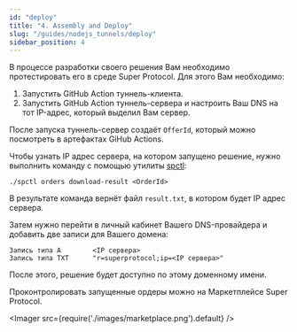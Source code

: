 ```yaml
---
id: "deploy"
title: "4. Assembly and Deploy"
slug: "/guides/nodejs_tunnels/deploy"
sidebar_position: 4
---
```


В процессе разработки своего решения Вам необходимо протестировать его в среде Super Protocol.
Для этого Вам необходимо:

1. Запустить GitHub Action туннель-клиента.
2. Запустить GitHub Action туннель-сервера и настроить Ваш DNS на тот IP-адрес, который выделил Вам сервер. 

После запуска туннель-сервер создаёт `OfferId`, который можно посмотреть в артефактах GiHub Actions.

Чтобы узнать IP адрес сервера, на котором запущено решение, нужно выполнить команду с помощью утилиты [spctl](https://docs.superprotocol.com/testnet/cli/):

```shell
./spctl orders download-result <OrderId>
```

В результате команда вернёт файл `result.txt`, в котором будет IP адрес сервера.

Затем нужно перейти в личный кабинет Вашего DNS-провайдера и добавить две записи для Вашего домена:

```
Запись типа A        <IP сервера>
Запись типа TXT      "r=superprotocol;ip=<IP сервера>"
```

После этого, решение будет доступно по этому доменному имени.

Проконтролировать запущенные ордеры можно на Маркетплейсе Super Protocol.

<Imager src={require('./images/marketplace.png').default} />
